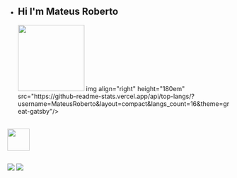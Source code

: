 - ## Hi I'm Mateus Roberto

    <img height="150em" src="https://github-readme-stats-ten-gilt.vercel.app/api?username=MateusRoberto&show_icons=true&theme=dracula&count_private=true">
    img align="right" height="180em" src="https://github-readme-stats.vercel.app/api/top-langs/?username=MateusRoberto&layout=compact&langs_count=16&theme=great-gatsby"/>
</div>
<br>

  <img height='50em' src="https://cdn.worldvectorlogo.com/logos/html-1.svg">
  
 </div>
  
  ##
 
 <a href="https://www.linkedin.com/in/mateus-roberto-509522264/" target="_blank"><img src="https://img.shields.io/badge/-LinkedIn-%230077B5?style=for-the-badge&logo=linkedin&logoColor=white" target="_blank"></a> 
 <a href = "mailto:mateusroberto2609@gmail.com"><img src="https://img.shields.io/badge/-Gmail-%23333?style=for-the-badge&logo=gmail&logoColor=white" target="_blank"></a>
